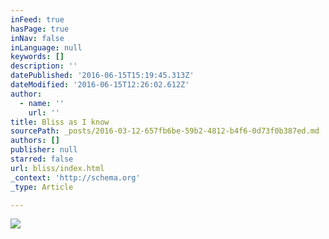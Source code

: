 ```yaml
---
inFeed: true
hasPage: true
inNav: false
inLanguage: null
keywords: []
description: ''
datePublished: '2016-06-15T15:19:45.313Z'
dateModified: '2016-06-15T12:26:02.612Z'
author:
  - name: ''
    url: ''
title: Bliss as I know
sourcePath: _posts/2016-03-12-657fb6be-59b2-4812-b4f6-0d73f0b387ed.md
authors: []
publisher: null
starred: false
url: bliss/index.html
_context: 'http://schema.org'
_type: Article

---
```

![](https://the-grid-user-content.s3-us-west-2.amazonaws.com/81dcb0a1-b789-46a3-bd6a-8f707fec6bb7.jpg)